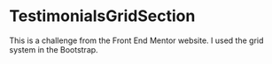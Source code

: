 # TestimonialsGridSection
This is a challenge from the Front End Mentor website. I used the grid system in the Bootstrap.
